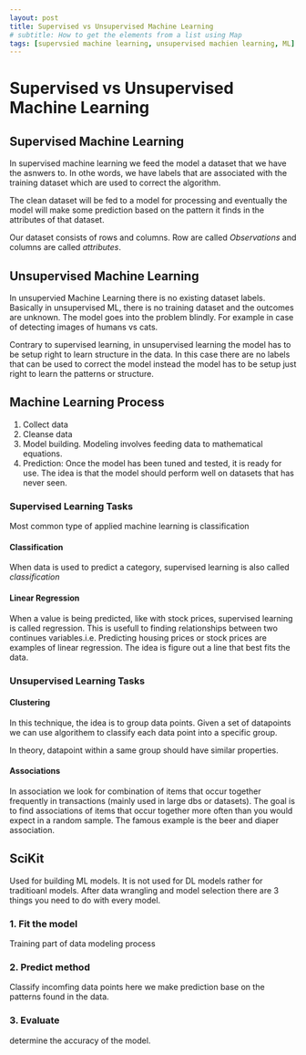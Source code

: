 ```yaml
---
layout: post
title: Supervised vs Unsupervised Machine Learning
# subtitle: How to get the elements from a list using Map
tags: [supervsied machine learning, unsupervised machien learning, ML]
---
```


# Supervised vs Unsupervised Machine Learning

## Supervised Machine Learning

In supervised machine learning we feed the model a dataset that we have the asnwers to. 
In othe words, we have labels that are associated with the training dataset which are used to correct the algorithm. 

The clean dataset will be fed to a model for processing and eventually the model will make some prediction based on the pattern it finds in the attributes of that dataset.

Our dataset consists of rows and columns. Row are called *Observations* and columns are called *attributes*.


## Unsupervised Machine Learning

In unsupervied Machine Learning there is no existing dataset labels. Basically in unsupervised ML, there is no training dataset and the outcomes are unknown. The model goes into the problem blindly. For example in case of detecting images of humans vs cats.

Contrary to supervised learning, in unsupervised learning the model has to be setup right to learn structure in the data. In this case there are no labels that can be used to correct the model instead the model has to be setup just right to learn the patterns or structure.

## Machine Learning Process

1. Collect data
2. Cleanse data
3. Model building. Modeling involves feeding data to mathematical equations.
4. Prediction: Once the model has been tuned and tested, it is ready for use. The idea is that the model should perform well on datasets that has never seen.

### Supervised Learning Tasks

Most common type of applied machine learning is classification
#### Classification

When data is used to predict a category, supervised learning is also called _classification_

#### Linear Regression
When a value is being predicted, like with stock prices, supervised learning is called regression. This is usefull to finding relationships between two continues variables.i.e. Predicting housing prices or stock prices are examples of linear regression.
The idea is figure out a line that best fits the data.

### Unsupervised Learning Tasks
#### Clustering
In this technique, the idea is to group data points.
Given a set of datapoints we can use algorithem to classify each data point into a specific group.

In theory, datapoint within a same group should have similar properties.

#### Associations
In association we look for combination of items that occur together frequently in transactions (mainly used in large dbs or datasets).
The goal is to find associations of items that occur together more often than you would expect in a random sample. The famous example is the beer and diaper association.

## SciKit
Used for building ML models. It is not used for DL models rather for traditioanl models.
After data wrangling and model selection there are 3 things you need to do with every model.
### 1. Fit the model

Training part of data modeling process

### 2. Predict method
Classify incomfing data points
here we make prediction base on the patterns found in the data.

### 3. Evaluate
determine the accuracy of the model.
